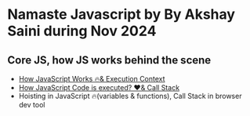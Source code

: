 # Namaste Javascript by By Akshay Saini during Nov 2024

## Core JS, how JS works behind the scene

- [How JavaScript Works 🔥& Execution Context](./readerDoc/E1-executionContext.md)
- [How JavaScript Code is executed? ❤️& Call Stack](./readerDoc/E2-jsExecutes&CallStack.md)
- Hoisting in JavaScript 🔥(variables & functions), Call Stack in browser dev tool

